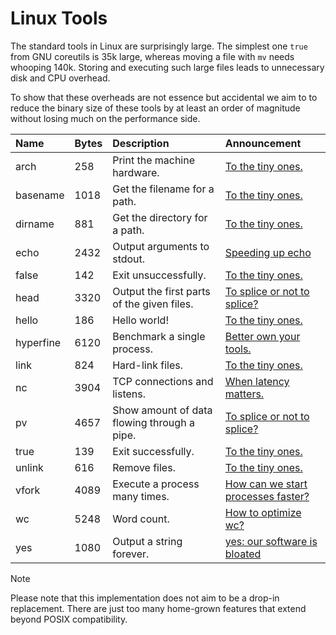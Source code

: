 # Linux Tools

The standard tools in Linux are surprisingly large.  The simplest one
`true` from GNU coreutils is 35k large, whereas moving a file with
`mv` needs whooping 140k.  Storing and executing such large files
leads to unnecessary disk and CPU overhead.

To show that these overheads are not essence but accidental we aim to
to reduce the binary size of these tools by at least an order of
magnitude without losing much on the performance side.

| Name   | Bytes | Description             | Announcement |
| :----- | :---- | :---------------------- | :--- |
| arch | 258 | Print the machine hardware. | [To the tiny ones.](https://www.linkedin.com/posts/bkauer_tiny-programming-lessismore-activity-7296196486801862657-pa_F) |
| basename | 1018 | Get the filename for a path. | [To the tiny ones.](https://www.linkedin.com/posts/bkauer_tiny-programming-lessismore-activity-7296196486801862657-pa_F) |
| dirname | 881 | Get the directory for a path. | [To the tiny ones.](https://www.linkedin.com/posts/bkauer_tiny-programming-lessismore-activity-7296196486801862657-pa_F) |
| echo | 2432 | Output arguments to stdout. | [Speeding up echo](https://www.linkedin.com/posts/bkauer_performance-rust-lessismore-activity-7269647523437240320-r5NI) |
| false | 142 | Exit unsuccessfully. | [To the tiny ones.](https://www.linkedin.com/posts/bkauer_tiny-programming-lessismore-activity-7296196486801862657-pa_F) |
| head | 3320 | Output the first parts of the given files. | [To splice or not to splice?](https://www.linkedin.com/posts/bkauer_splice-optimization-lessismore-activity-7278440673777782784-2YWv) |
| hello | 186 | Hello world! | [To the tiny ones.](https://www.linkedin.com/posts/bkauer_tiny-programming-lessismore-activity-7296196486801862657-pa_F) |
| hyperfine | 6120 | Benchmark a single process. | [Better own your tools.](https://www.linkedin.com/posts/bkauer_benchmark-tools-lessismore-activity-7292936912191844352-D2JP) |
| link | 824 | Hard-link files. | [To the tiny ones.](https://www.linkedin.com/posts/bkauer_tiny-programming-lessismore-activity-7296196486801862657-pa_F) |
| nc | 3904 | TCP connections and listens. | [When latency matters.](https://www.linkedin.com/posts/bkauer_lessismore-latency-ladybug-activity-7290761665099235329-CPRy) |
| pv | 4657 | Show amount of data flowing through a pipe. | [To splice or not to splice?](https://www.linkedin.com/posts/bkauer_splice-optimization-lessismore-activity-7278440673777782784-2YWv) |
| true | 139 | Exit successfully. | [To the tiny ones.](https://www.linkedin.com/posts/bkauer_tiny-programming-lessismore-activity-7296196486801862657-pa_F) |
| unlink | 616 | Remove files. | [To the tiny ones.](https://www.linkedin.com/posts/bkauer_tiny-programming-lessismore-activity-7296196486801862657-pa_F) |
| vfork | 4089 | Execute a process many times. | [How can we start processes faster?](https://www.linkedin.com/posts/bkauer_lessismore-activity-7259185264223301632-DYqK) |
| wc | 5248 | Word count. | [How to optimize wc?](https://www.linkedin.com/posts/bkauer_wc-optimize-lessismore-activity-7274786985649623041-xxT1) |
| yes | 1080 | Output a string forever. | [yes: our software is bloated](https://www.linkedin.com/posts/bkauer_complexity-optimization-lessismore-activity-7272653052879286273-PxwA) |


> [!NOTE]
> Please note that this implementation does not aim to be a drop-in
> replacement.  There are just too many home-grown features that extend
> beyond POSIX compatibility.
